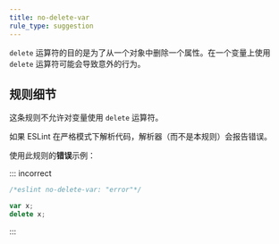 ```yaml
---
title: no-delete-var
rule_type: suggestion
---
```


`delete` 运算符的目的是为了从一个对象中删除一个属性。在一个变量上使用 `delete` 运算符可能会导致意外的行为。

## 规则细节

这条规则不允许对变量使用 `delete` 运算符。

如果 ESLint 在严格模式下解析代码，解析器（而不是本规则）会报告错误。

使用此规则的**错误**示例：

::: incorrect

```js
/*eslint no-delete-var: "error"*/

var x;
delete x;
```

:::
